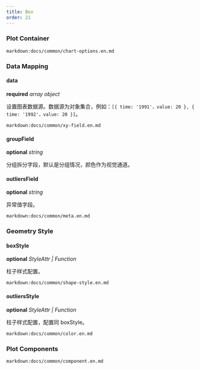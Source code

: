 ```yaml
---
title: Box
order: 21
---
```


### Plot Container

`markdown:docs/common/chart-options.en.md`

### Data Mapping

#### data

<description>**required** _array object_</description>

设置图表数据源。数据源为对象集合，例如：`[{ time: '1991'，value: 20 }, { time: '1992'，value: 20 }]`。

`markdown:docs/common/xy-field.en.md`

#### groupField

<description>**optional** _string_</description>

分组拆分字段，默认是分组情况，颜色作为视觉通道。

#### outliersField

<description>**optional** _string_</description>

异常值字段。

`markdown:docs/common/meta.en.md`

### Geometry Style

#### boxStyle

<description>**optional** _StyleAttr | Function_</description>

柱子样式配置。

`markdown:docs/common/shape-style.en.md`

#### outliersStyle

<description>**optional** _StyleAttr | Function_</description>

柱子样式配置，配置同 boxStyle。

`markdown:docs/common/color.en.md`

### Plot Components

`markdown:docs/common/component.en.md`
